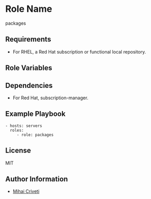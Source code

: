 Role Name
=========

packages

Requirements
------------

- For RHEL, a Red Hat subscription or functional local repository.

Role Variables
--------------


Dependencies
------------

- For Red Hat, subscription-manager.

Example Playbook
----------------

    - hosts: servers
      roles:
         - role: packages

License
-------

MIT

Author Information
------------------

- [Mihai Criveti](https://www.linkedin.com/in/crivetimihai/)
